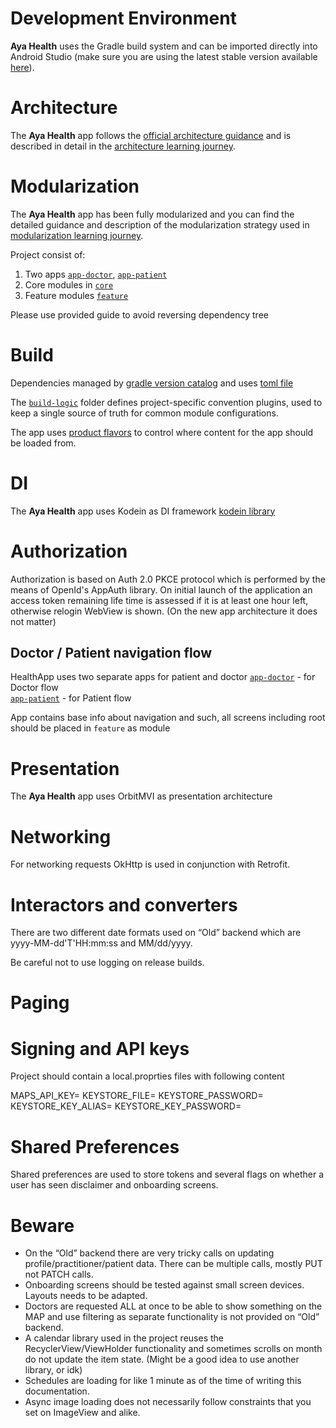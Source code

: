 # Development Environment

**Aya Health** uses the Gradle build system and can be imported directly into Android Studio (make sure you are using the latest stable version available [here](https://developer.android.com/studio)).

# Architecture

The **Aya Health** app follows the
[official architecture guidance](https://developer.android.com/topic/architecture)
and is described in detail in the
[architecture learning journey](docs/ArchitectureLearningJourney.md).

# Modularization

The **Aya Health** app has been fully modularized and you can find the detailed guidance and
description of the modularization strategy used in
[modularization learning journey](docs/ModularizationLearningJourney.md).

Project consist of:
1. Two apps [`app-doctor`](app-doctor), [`app-patient`](app-patient)
2. Core modules in [`core`](core)
3. Feature modules [`feature`](core)

Please use provided guide to avoid reversing dependency tree

# Build

Dependencies managed by [gradle version catalog](https://docs.gradle.org/current/userguide/platforms.html) and uses [toml file](gradle/libs.versions.toml)

The [`build-logic`](build-logic) folder defines project-specific convention plugins, used to keep a single
source of truth for common module configurations.

The app uses
[product flavors](https://developer.android.com/studio/build/build-variants#product-flavors) to
control where content for the app should be loaded from.

# DI
The **Aya Health** app uses Kodein as DI framework [kodein library](https://github.com/kosi-libs/Kodein)

# Authorization
Authorization is based on Auth 2.0 PKCE protocol which is performed by the means of OpenId's AppAuth library.
On initial launch of the application an access token remaining life time is assessed if it is at least one hour left, otherwise relogin WebView is shown. (On the new app architecture it does not matter)
## Doctor / Patient navigation flow
HealthApp uses two separate apps for patient and doctor
[`app-doctor`](app-doctor) - for Doctor flow\
[`app-patient`](app-patient) - for Patient flow

App contains base info about navigation and such, all screens including root should be placed in `feature` as module

# Presentation
The **Aya Health** app uses OrbitMVI as presentation architecture 
# Networking
For networking requests OkHttp is used in conjunction with Retrofit.
# Interactors and converters
There are two different date formats used on “Old” backend which are yyyy-MM-dd'T'HH:mm:ss and MM/dd/yyyy.

Be careful not to use logging on release builds.
# Paging

# Signing and API keys
Project should contain a local.proprties files with following content

MAPS_API_KEY=
KEYSTORE_FILE=
KEYSTORE_PASSWORD=
KEYSTORE_KEY_ALIAS=
KEYSTORE_KEY_PASSWORD=

# Shared Preferences
Shared preferences are used to store tokens and several flags on whether a user has seen disclaimer and onboarding screens.

# Beware
* On the “Old” backend there are very tricky calls on updating profile/practitioner/patient data. There can be multiple calls, mostly PUT not PATCH calls.
* Onboarding screens should be tested against small screen devices. Layouts needs to be adapted.
* Doctors are requested ALL at once to be able to show something on the MAP and use filtering as separate functionality is not provided on “Old” backend.
* A calendar library used in the project reuses the RecyclerView/ViewHolder functionality and sometimes scrolls on month do not update the item state. (Might be a good idea to use another library, or idk)
* Schedules are loading for like 1 minute as of the time of writing this documentation.
* Async image loading does not necessarily follow constraints that you set on ImageView and alike.
